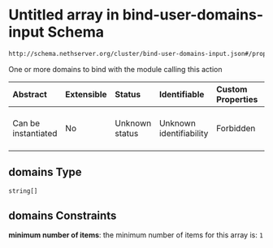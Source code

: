 # Untitled array in bind-user-domains-input Schema

```txt
http://schema.nethserver.org/cluster/bind-user-domains-input.json#/properties/domains
```

One or more domains to bind with the module calling this action

| Abstract            | Extensible | Status         | Identifiable            | Custom Properties | Additional Properties | Access Restrictions | Defined In                                                                                    |
| :------------------ | :--------- | :------------- | :---------------------- | :---------------- | :-------------------- | :------------------ | :-------------------------------------------------------------------------------------------- |
| Can be instantiated | No         | Unknown status | Unknown identifiability | Forbidden         | Allowed               | none                | [bind-user-domains-input.json\*](cluster/bind-user-domains-input.json "open original schema") |

## domains Type

`string[]`

## domains Constraints

**minimum number of items**: the minimum number of items for this array is: `1`
